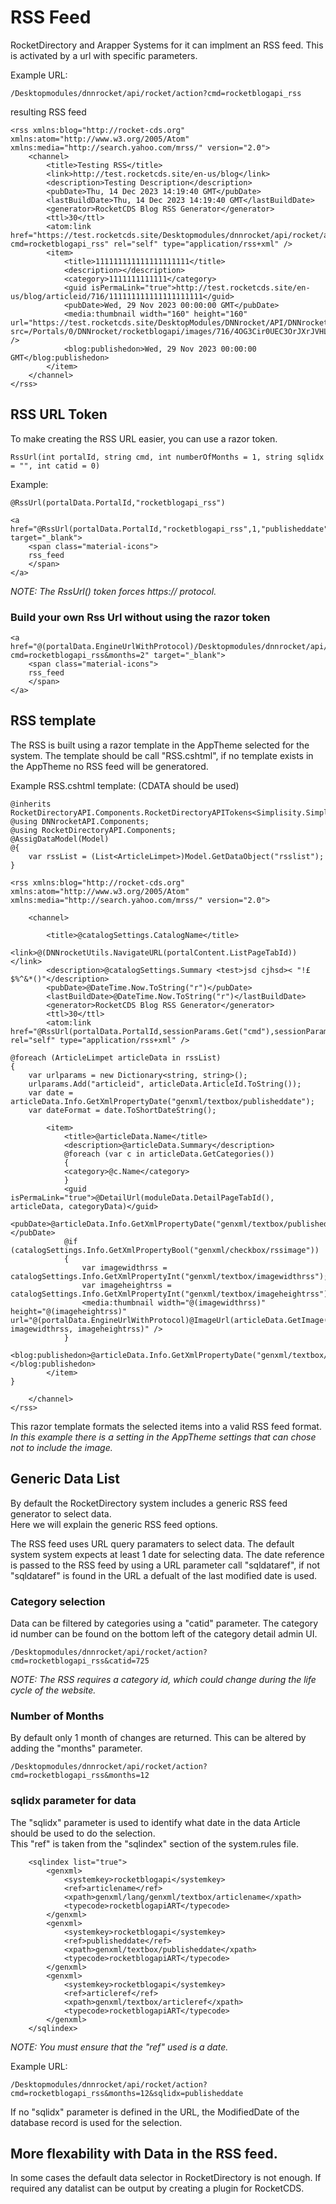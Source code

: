﻿# RSS Feed
RocketDirectory and Arapper Systems for it can implment an RSS feed.  This is activated by a url with specific parameters.

Example URL:
```
/Desktopmodules/dnnrocket/api/rocket/action?cmd=rocketblogapi_rss
```
resulting RSS feed
```
<rss xmlns:blog="http://rocket-cds.org" xmlns:atom="http://www.w3.org/2005/Atom" xmlns:media="http://search.yahoo.com/mrss/" version="2.0">
    <channel>
        <title>Testing RSS</title>
        <link>http://test.rocketcds.site/en-us/blog</link>
        <description>Testing Description</description>
        <pubDate>Thu, 14 Dec 2023 14:19:40 GMT</pubDate>
        <lastBuildDate>Thu, 14 Dec 2023 14:19:40 GMT</lastBuildDate>
        <generator>RocketCDS Blog RSS Generator</generator>
        <ttl>30</ttl>
        <atom:link href="https://test.rocketcds.site/Desktopmodules/dnnrocket/api/rocket/action?cmd=rocketblogapi_rss" rel="self" type="application/rss+xml" />
        <item>
            <title>111111111111111111111</title>
            <description></description>
            <category>1111111111111</category>
            <guid isPermaLink="true">http://test.rocketcds.site/en-us/blog/articleid/716/111111111111111111111</guid>
            <pubDate>Wed, 29 Nov 2023 00:00:00 GMT</pubDate>
            <media:thumbnail width="160" height="160" url="https://test.rocketcds.site/DesktopModules/DNNrocket/API/DNNrocketThumb.ashx?src=/Portals/0/DNNrocket/rocketblogapi/images/716/4OG3Cir0UEC3OrJXrJVHLg.jpg&w=160&h=160&imgtype=jpg" />
            <blog:publishedon>Wed, 29 Nov 2023 00:00:00 GMT</blog:publishedon>
        </item>
    </channel>
</rss>
```
## RSS URL Token
To make creating the RSS URL easier, you can use a razor token.
```
RssUrl(int portalId, string cmd, int numberOfMonths = 1, string sqlidx = "", int catid = 0)
```
Example:
```
@RssUrl(portalData.PortalId,"rocketblogapi_rss")
```

```
<a href="@RssUrl(portalData.PortalId,"rocketblogapi_rss",1,"publisheddate",sessionParams.GetInt("catid"))" target="_blank">
    <span class="material-icons">
    rss_feed
    </span>
</a>

```
*NOTE: The RssUrl() token forces https:// protocol.*  

### Build your own Rss Url without using the razor token
```
<a href="@(portalData.EngineUrlWithProtocol)/Desktopmodules/dnnrocket/api/rocket/action?cmd=rocketblogapi_rss&months=2" target="_blank">
    <span class="material-icons">
    rss_feed
    </span>
</a>
```

## RSS template
The RSS is built using a razor template in the AppTheme selected for the system.  The template should be call "RSS.cshtml", if no template exists in the AppTheme no RSS feed will be generatored.  

Example RSS.cshtml template:  (CDATA should be used)
```
@inherits RocketDirectoryAPI.Components.RocketDirectoryAPITokens<Simplisity.SimplisityRazor>
@using DNNrocketAPI.Components;
@using RocketDirectoryAPI.Components;
@AssigDataModel(Model)
@{
    var rssList = (List<ArticleLimpet>)Model.GetDataObject("rsslist");
}

<rss xmlns:blog="http://rocket-cds.org" xmlns:atom="http://www.w3.org/2005/Atom" xmlns:media="http://search.yahoo.com/mrss/" version="2.0">

    <channel>
        
        <title>@catalogSettings.CatalogName</title>
        <link>@(DNNrocketUtils.NavigateURL(portalContent.ListPageTabId))</link>
        <description>@catalogSettings.Summary <test>jsd cjhsd>< "!£$%^&*()"</description>
        <pubDate>@DateTime.Now.ToString("r")</pubDate>
        <lastBuildDate>@DateTime.Now.ToString("r")</lastBuildDate>
        <generator>RocketCDS Blog RSS Generator</generator>
        <ttl>30</ttl>
        <atom:link href="@RssUrl(portalData.PortalId,sessionParams.Get("cmd"),sessionParams.GetInt("months"),sessionParams.Get("sqlidx"),sessionParams.GetInt("catid"))" rel="self" type="application/rss+xml" />

@foreach (ArticleLimpet articleData in rssList)
{
    var urlparams = new Dictionary<string, string>();
    urlparams.Add("articleid", articleData.ArticleId.ToString());
    var date = articleData.Info.GetXmlPropertyDate("genxml/textbox/publisheddate");
    var dateFormat = date.ToShortDateString();

        <item>
            <title>@articleData.Name</title>
            <description>@articleData.Summary</description>
            @foreach (var c in articleData.GetCategories())
            {
            <category>@c.Name</category>
            }
            <guid isPermaLink="true">@DetailUrl(moduleData.DetailPageTabId(), articleData, categoryData)</guid>
            <pubDate>@articleData.Info.GetXmlPropertyDate("genxml/textbox/publisheddate").ToString("r")</pubDate>
            @if (catalogSettings.Info.GetXmlPropertyBool("genxml/checkbox/rssimage"))
            {
                var imagewidthrss = catalogSettings.Info.GetXmlPropertyInt("genxml/textbox/imagewidthrss");
                var imageheightrss = catalogSettings.Info.GetXmlPropertyInt("genxml/textbox/imageheightrss");
                <media:thumbnail width="@(imagewidthrss)" height="@(imageheightrss)" url="@(portalData.EngineUrlWithProtocol)@ImageUrl(articleData.GetImage(0).RelPath, imagewidthrss, imageheightrss)" />
            } 
            <blog:publishedon>@articleData.Info.GetXmlPropertyDate("genxml/textbox/publisheddate").ToString("r")</blog:publishedon>
        </item>
}

    </channel>
</rss>
```
This razor template formats the selected items into a valid RSS feed format.  
*In this example there is a setting in the AppTheme settings that can chose not to include the image.*  


## Generic Data List 
By default the RocketDirectory system includes a generic RSS feed generator to select data.    
Here we will explain the generic RSS feed options.  

The RSS feed uses URL query paramaters to select data.  The default system system expects at least 1 date for selecting data.  The date reference is passed to the RSS feed by using a URL parameter call "sqldataref", if not "sqldataref" is found in the URL a defualt of the last modified date is used.  

### Category selection
Data can be filtered by categories using a "catid" parameter.  The category id number can be found on the bottom left of the category detail admin UI.
```
/Desktopmodules/dnnrocket/api/rocket/action?cmd=rocketblogapi_rss&catid=725
```
*NOTE: The RSS requires a category id, which could change during the life cycle of the website.*  

### Number of Months
By default only 1 month of changes are returned.  This can be altered by adding the "months" parameter.  
```
/Desktopmodules/dnnrocket/api/rocket/action?cmd=rocketblogapi_rss&months=12
```
### sqlidx parameter for data
The "sqlidx" parameter is used to identify what date in the data Article should be used to do the selection.  
This "ref" is taken from the "sqlindex" section of the system.rules file.
```
	<sqlindex list="true">
		<genxml>
			<systemkey>rocketblogapi</systemkey>
			<ref>articlename</ref>
			<xpath>genxml/lang/genxml/textbox/articlename</xpath>
			<typecode>rocketblogapiART</typecode>
		</genxml>
		<genxml>
			<systemkey>rocketblogapi</systemkey>
			<ref>publisheddate</ref>
			<xpath>genxml/textbox/publisheddate</xpath>
			<typecode>rocketblogapiART</typecode>
		</genxml>
		<genxml>
			<systemkey>rocketblogapi</systemkey>
			<ref>articleref</ref>
			<xpath>genxml/textbox/articleref</xpath>
			<typecode>rocketblogapiART</typecode>
		</genxml>
	</sqlindex>
```
*NOTE: You must ensure that the "ref" used is a date.*

Example URL:
```
/Desktopmodules/dnnrocket/api/rocket/action?cmd=rocketblogapi_rss&months=12&sqlidx=publisheddate
```
If no "sqlidx" parameter is defined in the URL, the ModifiedDate of the database record is used for the selection.  

## More flexability with Data in the RSS feed.
In some cases the default data selector in RocketDirectory is not enough.  If required any datalist can be output by creating a plugin for RocketCDS.


